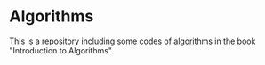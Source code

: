 # Algorithms

This is a repository including some codes of algorithms in the book "Introduction to Algorithms".
